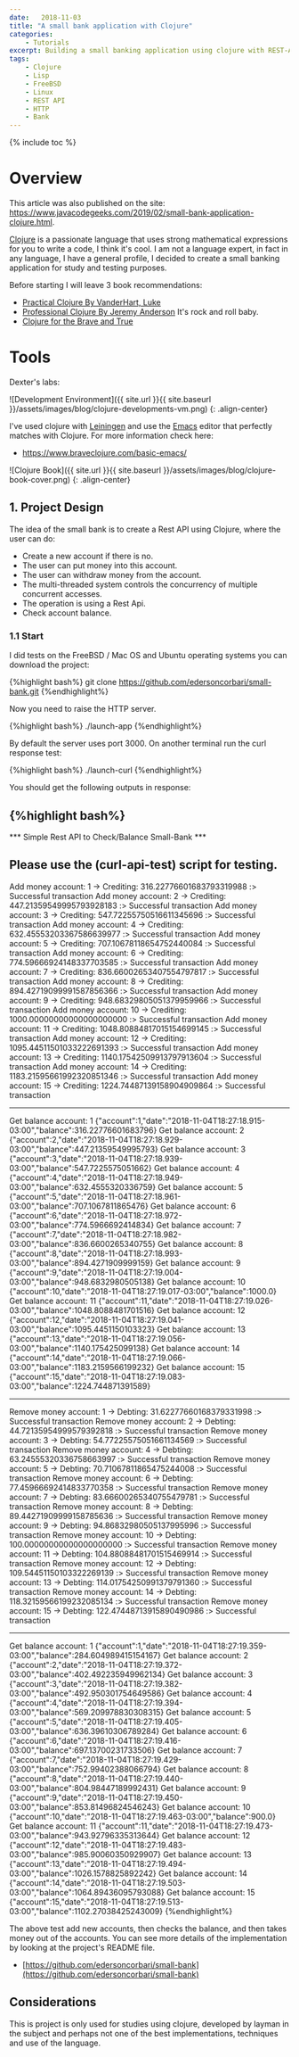 ```yaml
---
date:   2018-11-03
title: "A small bank application with Clojure"
categories: 
    - Tutorials
excerpt: Building a small banking application using clojure with REST-API.
tags: 
    - Clojure 
    - Lisp
    - FreeBSD
    - Linux
    - REST API
    - HTTP
    - Bank
---
```


{% include toc %}

# Overview

This article was also published on the site: https://www.javacodegeeks.com/2019/02/small-bank-application-clojure.html.

[Clojure](https://en.wikipedia.org/wiki/Clojure) is a passionate language that uses strong mathematical expressions for you to write a code, I think it's cool. I am not a language expert, in fact in any language, I have a general profile, I decided to create a small banking application for study and testing purposes.

Before starting I will leave 3 book recommendations:

* [Practical Clojure By VanderHart, Luke](https://www.amazon.com/Practical-PRACTICAL-VanderHart-May-26-2010-Paperback/dp/B00BANVXZ2/ref=sr_1_5?s=books&ie=UTF8&qid=1541364172&sr=1-5&keywords=clojure+practical&dpID=41UyegO5xAL&preST=_SX218_BO1,204,203,200_QL40_&dpSrc=srch)
* [Professional Clojure By Jeremy Anderson](https://www.amazon.com/Professional-Clojure-Jeremy-Anderson/dp/1119267277/ref=sr_1_1?s=books&ie=UTF8&qid=1541364379&sr=1-1&keywords=professional+clojure&dpID=51lOOH6M%252BpL&preST=_SX218_BO1,204,203,200_QL40_&dpSrc=srch) It's rock and roll baby.
* [Clojure for the Brave and True](https://www.braveclojure.com)

# Tools

Dexter's labs:

![Development Environment]({{ site.url }}{{ site.baseurl }}/assets/images/blog/clojure-developments-vm.png)
{: .align-center}

I've used clojure with [Leiningen](https://leiningen.org) and use the [Emacs](https://www.gnu.org/software/emacs/) editor that perfectly matches with Clojure. For more information check here:

* https://www.braveclojure.com/basic-emacs/

![Clojure Book]({{ site.url }}{{ site.baseurl }}/assets/images/blog/clojure-book-cover.png)
{: .align-center}

## 1. Project Design 

The idea of the small bank is to create a Rest API using Clojure, where the user can do:

* Create a new account if there is no.
* The user can put money into this account. 
* The user can withdraw money from the account.
* The multi-threaded system controls the concurrency of multiple concurrent accesses.
* The operation is using a Rest Api.
* Check account balance.

### 1.1 Start 

I did tests on the FreeBSD / Mac OS and Ubuntu operating systems you can download the project:

{%highlight bash%}
git clone https://github.com/edersoncorbari/small-bank.git
{%endhighlight%}

Now you need to raise the HTTP server.

{%highlight bash%}
./launch-app
{%endhighlight%}

By default the server uses port 3000. On another terminal run the curl response test:

{%highlight bash%}
./launch-curl
{%endhighlight%}

You should get the following outputs in response:

{%highlight bash%}
-------------------------------------------------------------------------------------
*** Simple Rest API to Check/Balance Small-Bank ***

Please use the (curl-api-test) script for testing.
-------------------------------------------------------------------------------------
Add money account: 1 -> Crediting: 316.22776601683793319988
:> Successful transaction
Add money account: 2 -> Crediting: 447.21359549995793928183
:> Successful transaction
Add money account: 3 -> Crediting: 547.72255750516611345696
:> Successful transaction
Add money account: 4 -> Crediting: 632.45553203367586639977
:> Successful transaction
Add money account: 5 -> Crediting: 707.10678118654752440084
:> Successful transaction
Add money account: 6 -> Crediting: 774.59666924148337703585
:> Successful transaction
Add money account: 7 -> Crediting: 836.66002653407554797817
:> Successful transaction
Add money account: 8 -> Crediting: 894.42719099991587856366
:> Successful transaction
Add money account: 9 -> Crediting: 948.68329805051379959966
:> Successful transaction
Add money account: 10 -> Crediting: 1000.00000000000000000000
:> Successful transaction
Add money account: 11 -> Crediting: 1048.80884817015154699145
:> Successful transaction
Add money account: 12 -> Crediting: 1095.44511501033222691393
:> Successful transaction
Add money account: 13 -> Crediting: 1140.17542509913797913604
:> Successful transaction
Add money account: 14 -> Crediting: 1183.21595661992320851346
:> Successful transaction
Add money account: 15 -> Crediting: 1224.74487139158904909864
:> Successful transaction

-------------------------------------------------------------------------------------
Get balance account: 1
{"account":1,"date":"2018-11-04T18:27:18.915-03:00","balance":316.22776601683796}
Get balance account: 2
{"account":2,"date":"2018-11-04T18:27:18.929-03:00","balance":447.21359549995793}
Get balance account: 3
{"account":3,"date":"2018-11-04T18:27:18.939-03:00","balance":547.7225575051662}
Get balance account: 4
{"account":4,"date":"2018-11-04T18:27:18.949-03:00","balance":632.4555320336759}
Get balance account: 5
{"account":5,"date":"2018-11-04T18:27:18.961-03:00","balance":707.1067811865476}
Get balance account: 6
{"account":6,"date":"2018-11-04T18:27:18.972-03:00","balance":774.5966692414834}
Get balance account: 7
{"account":7,"date":"2018-11-04T18:27:18.982-03:00","balance":836.6600265340755}
Get balance account: 8
{"account":8,"date":"2018-11-04T18:27:18.993-03:00","balance":894.4271909999159}
Get balance account: 9
{"account":9,"date":"2018-11-04T18:27:19.004-03:00","balance":948.6832980505138}
Get balance account: 10
{"account":10,"date":"2018-11-04T18:27:19.017-03:00","balance":1000.0}
Get balance account: 11
{"account":11,"date":"2018-11-04T18:27:19.026-03:00","balance":1048.8088481701516}
Get balance account: 12
{"account":12,"date":"2018-11-04T18:27:19.041-03:00","balance":1095.4451150103323}
Get balance account: 13
{"account":13,"date":"2018-11-04T18:27:19.056-03:00","balance":1140.175425099138}
Get balance account: 14
{"account":14,"date":"2018-11-04T18:27:19.066-03:00","balance":1183.2159566199232}
Get balance account: 15
{"account":15,"date":"2018-11-04T18:27:19.083-03:00","balance":1224.744871391589}

-------------------------------------------------------------------------------------
Remove money account: 1 -> Debting: 31.62277660168379331998
:> Successful transaction
Remove money account: 2 -> Debting: 44.72135954999579392818
:> Successful transaction
Remove money account: 3 -> Debting: 54.77225575051661134569
:> Successful transaction
Remove money account: 4 -> Debting: 63.24555320336758663997
:> Successful transaction
Remove money account: 5 -> Debting: 70.71067811865475244008
:> Successful transaction
Remove money account: 6 -> Debting: 77.45966692414833770358
:> Successful transaction
Remove money account: 7 -> Debting: 83.66600265340755479781
:> Successful transaction
Remove money account: 8 -> Debting: 89.44271909999158785636
:> Successful transaction
Remove money account: 9 -> Debting: 94.86832980505137995996
:> Successful transaction
Remove money account: 10 -> Debting: 100.00000000000000000000
:> Successful transaction
Remove money account: 11 -> Debting: 104.88088481701515469914
:> Successful transaction
Remove money account: 12 -> Debting: 109.54451150103322269139
:> Successful transaction
Remove money account: 13 -> Debting: 114.01754250991379791360
:> Successful transaction
Remove money account: 14 -> Debting: 118.32159566199232085134
:> Successful transaction
Remove money account: 15 -> Debting: 122.47448713915890490986
:> Successful transaction

-------------------------------------------------------------------------------------
Get balance account: 1
{"account":1,"date":"2018-11-04T18:27:19.359-03:00","balance":284.604989415154167}
Get balance account: 2
{"account":2,"date":"2018-11-04T18:27:19.372-03:00","balance":402.492235949962134}
Get balance account: 3
{"account":3,"date":"2018-11-04T18:27:19.382-03:00","balance":492.950301754649586}
Get balance account: 4
{"account":4,"date":"2018-11-04T18:27:19.394-03:00","balance":569.209978830308315}
Get balance account: 5
{"account":5,"date":"2018-11-04T18:27:19.405-03:00","balance":636.39610306789284}
Get balance account: 6
{"account":6,"date":"2018-11-04T18:27:19.416-03:00","balance":697.13700231733506}
Get balance account: 7
{"account":7,"date":"2018-11-04T18:27:19.429-03:00","balance":752.99402388066794}
Get balance account: 8
{"account":8,"date":"2018-11-04T18:27:19.440-03:00","balance":804.98447189992431}
Get balance account: 9
{"account":9,"date":"2018-11-04T18:27:19.450-03:00","balance":853.81496824546243}
Get balance account: 10
{"account":10,"date":"2018-11-04T18:27:19.463-03:00","balance":900.0}
Get balance account: 11
{"account":11,"date":"2018-11-04T18:27:19.473-03:00","balance":943.92796335313644}
Get balance account: 12
{"account":12,"date":"2018-11-04T18:27:19.483-03:00","balance":985.90060350929907}
Get balance account: 13
{"account":13,"date":"2018-11-04T18:27:19.494-03:00","balance":1026.1578825892242}
Get balance account: 14
{"account":14,"date":"2018-11-04T18:27:19.503-03:00","balance":1064.89436095793088}
Get balance account: 15
{"account":15,"date":"2018-11-04T18:27:19.513-03:00","balance":1102.27038425243009}
{%endhighlight%}

The above test add new accounts, then checks the balance, and then takes money out of the accounts. You can see more details of the implementation by looking at the project's README file.

* [https://github.com/edersoncorbari/small-bank](https://github.com/edersoncorbari/small-bank)

## Considerations

This is project is only used for studies using clojure, developed by layman in the subject and perhaps not one of the best implementations, techniques and use of the language.
